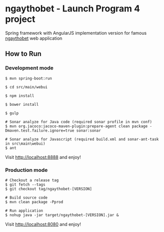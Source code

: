 # ngaythobet - Launch Program 4 project

Spring framework with AngularJS implementation version for famous [ngaythobet](http://kmsbet.appspot.com/) web application

## How to Run

### Development mode

    $ mvn spring-boot:run

    $ cd src/main/webui

    $ npm install

    $ bower install

    $ gulp

    # Sonar analyze for Java code (required sonar profile in mvn conf)
    $ mvn org.jacoco:jacoco-maven-plugin:prepare-agent clean package -Dmaven.test.failure.ignore=true sonar:sonar

    # Sonar analyze for Javascript (required build.xml and sonar-ant-task in src\main\webui)
    $ ant

Visit [http://localhost:8888](http://localhost:8888) and enjoy!

### Production mode
    # Checkout a release tag
    $ git fetch --tags
    $ git checkout tag/ngaythobet-[VERSION]

    # Build source code
    $ mvn clean package -Pprod

    # Run application
    $ nohup java -jar target/ngaythobet-[VERSION].jar &

Visit [http://localhost:8080](http://localhost:8080) and enjoy!
